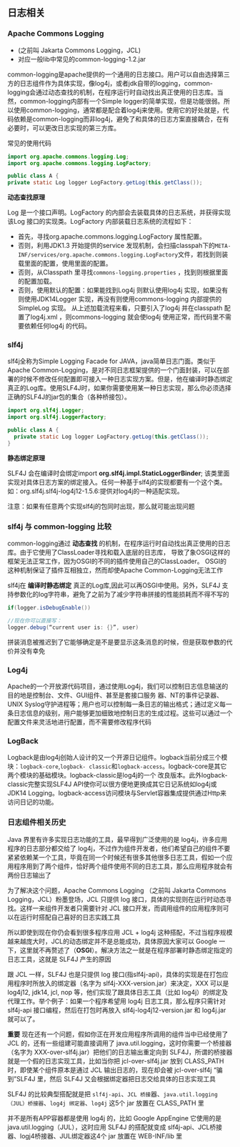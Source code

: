 ## 日志相关

### Apache Commons Logging
- (之前叫 Jakarta Commons Logging，JCL)
- 对应一般lib中常见的common-logging-1.2.jar

common-logging是apache提供的一个通用的日志接口。用户可以自由选择第三方的日志组件作为具体实现，像log4j，或者jdk自带的logging，common-logging会通过动态查找的机制，在程序运行时自动找出真正使用的日志库。当然，common-logging内部有一个Simple logger的简单实现，但是功能很弱。所以使用common-logging，通常都是配合着log4j来使用。使用它的好处就是，代码依赖是common-logging而非log4j，避免了和具体的日志方案直接耦合，在有必要时，可以更改日志实现的第三方库。

常见的使用代码
```java
import org.apache.commons.logging.Log;
import org.apache.commons.logging.LogFactory;

public class A {
private static Log logger LogFactory.getLog(this.getClass());
```

**动态查找原理**

Log 是一个接口声明。LogFactory 的内部会去装载具体的日志系统，并获得实现该Log 接口的实现类。LogFactory 内部装载日志系统的流程如下：

- 首先，寻找org.apache.commons.logging.LogFactory 属性配置。
- 否则，利用JDK1.3 开始提供的service 发现机制，会扫描classpah下的`META-INF/services/org.apache.commons.logging.LogFactory`文件，若找到则装载里面的配置，使用里面的配置。
- 否则，从Classpath 里寻找`commons-logging.properties` ，找到则根据里面的配置加载。
- 否则，使用默认的配置：如果能找到Log4j 则默认使用log4j 实现，如果没有则使用JDK14Logger 实现，再没有则使用commons-logging 内部提供的SimpleLog 实现。
从上述加载流程来看，只要引入了log4j 并在classpath 配置了log4j.xml ，则commons-logging 就会使log4j 使用正常，而代码里不需要依赖任何log4j 的代码。

### slf4j

slf4j全称为Simple Logging Facade for JAVA，java简单日志门面。类似于Apache Common-Logging，是对不同日志框架提供的一个门面封装，可以在部署的时候不修改任何配置即可接入一种日志实现方案。但是，他在编译时静态绑定真正的Log库。使用SLF4J时，如果你需要使用某一种日志实现，那么你必须选择正确的SLF4J的jar包的集合（各种桥接包）。

```java
import org.slf4j.Logger;
import org.slf4j.LoggerFactory;

public class A {
  private static Log logger LogFactory.getLog(this.getClass());
}
```

**静态绑定原理**

SLF4J 会在编译时会绑定import **org.slf4j.impl.StaticLoggerBinder**; 该类里面实现对具体日志方案的绑定接入。任何一种基于slf4j的实现都要有一个这个类。如：org.slf4j.slf4j-log4j12-1.5.6:提供对log4j的一种适配实现。

注意：如果有任意两个实现slf4j的包同时出现，那么就可能出现问题

### slf4j 与 common-logging 比较

common-logging通过 **动态查找** 的机制，在程序运行时自动找出真正使用的日志库。由于它使用了ClassLoader寻找和载入底层的日志库， 导致了象OSGI这样的框架无法正常工作，因为OSGI的不同的插件使用自己的ClassLoader。 OSGI的这种机制保证了插件互相独立，然而却使Apache Common-Logging无法工作

slf4j在 **编译时静态绑定** 真正的Log库,因此可以再OSGI中使用。另外，SLF4J 支持参数化的log字符串，避免了之前为了减少字符串拼接的性能损耗而不得不写的
```java
if(logger.isDebugEnable())

//现在你可以直接写：
logger.debug(“current user is: {}”, user)
```
拼装消息被推迟到了它能够确定是不是要显示这条消息的时候，但是获取参数的代价并没有幸免

### Log4j

Apache的一个开放源代码项目，通过使用Log4j，我们可以控制日志信息输送的目的地是控制台、文件、GUI组件、甚至是套接口服务 器、NT的事件记录器、UNIX Syslog守护进程等；用户也可以控制每一条日志的输出格式；通过定义每一条日志信息的级别，用户能够更加细致地控制日志的生成过程。这些可以通过一个 配置文件来灵活地进行配置，而不需要修改程序代码

### LogBack

Logback是由log4j创始人设计的又一个开源日记组件。logback当前分成三个模块：`logback-core`,`logback- classic`和`logback-access`。logback-core是其它两个模块的基础模块。logback-classic是log4j的一个 改良版本。此外logback-classic完整实现SLF4J API使你可以很方便地更换成其它日记系统如log4j或JDK14 Logging。logback-access访问模块与Servlet容器集成提供通过Http来访问日记的功能。

### 日志组件相关历史

Java 界里有许多实现日志功能的工具，最早得到广泛使用的是 log4j，许多应用程序的日志部分都交给了 log4j，不过作为组件开发者，他们希望自己的组件不要紧紧依赖某一个工具，毕竟在同一个时候还有很多其他很多日志工具，假如一个应用程序用到了两个组件，恰好两个组件使用不同的日志工具，那么应用程序就会有两份日志输出了

为了解决这个问题，Apache Commons Logging （之前叫 Jakarta Commons Logging，JCL）粉墨登场，JCL 只提供 log 接口，具体的实现则在运行时动态寻找。这样一来组件开发者只需要针对 JCL 接口开发，而调用组件的应用程序则可以在运行时搭配自己喜好的日志实践工具

所以即使到现在你仍会看到很多程序应用 JCL + log4j 这种搭配，不过当程序规模越来越庞大时，JCL的动态绑定并不是总能成功，具体原因大家可以 Google 一下，这里就不再赘述了（**OSGI**）。解决方法之一就是在程序部署时静态绑定指定的日志工具，这就是 SLF4J 产生的原因

跟 JCL 一样，SLF4J 也是只提供 log 接口(指slf4j-api)，具体的实现是在打包应用程序时所放入的绑定器（名字为 slf4j-XXX-version.jar）来决定，XXX 可以是 log4j12, jdk14, jcl, nop 等，他们实现了跟具体日志工具（比如 log4j）的绑定及代理工作。举个例子：如果一个程序希望用 log4j 日志工具，那么程序只需针对 slf4j-api 接口编程，然后在打包时再放入 slf4j-log4j12-version.jar 和 log4j.jar 就可以了。

**重要** 现在还有一个问题，假如你正在开发应用程序所调用的组件当中已经使用了 JCL 的，还有一些组建可能直接调用了 java.util.logging，这时你需要一个桥接器（名字为 XXX-over-slf4j.jar）把他们的日志输出重定向到 SLF4J，所谓的桥接器就是一个假的日志实现工具，比如当你把 jcl-over-slf4j.jar 放到 CLASS_PATH 时，即使某个组件原本是通过 JCL 输出日志的，现在却会被 jcl-over-slf4j “骗到”SLF4J 里，然后 SLF4J 又会根据绑定器把日志交给具体的日志实现工具

SLF4J 的比较典型搭配就是把 `slf4j-api`、`JCL 桥接`器、`java.util.logging（JUL）桥接器`、`log4j 绑定器`、`log4j` 这5个 jar 放置在 CLASS_PATH 里

并不是所有APP容器都是使用 log4j 的，比如 Google AppEngine 它使用的是 java.util.logging（JUL），这时应用 SLF4J 的搭配就变成 slf4j-api、JCL桥接器、logj4桥接器、JUL绑定器这4个 jar 放置在 WEB-INF/lib 里
